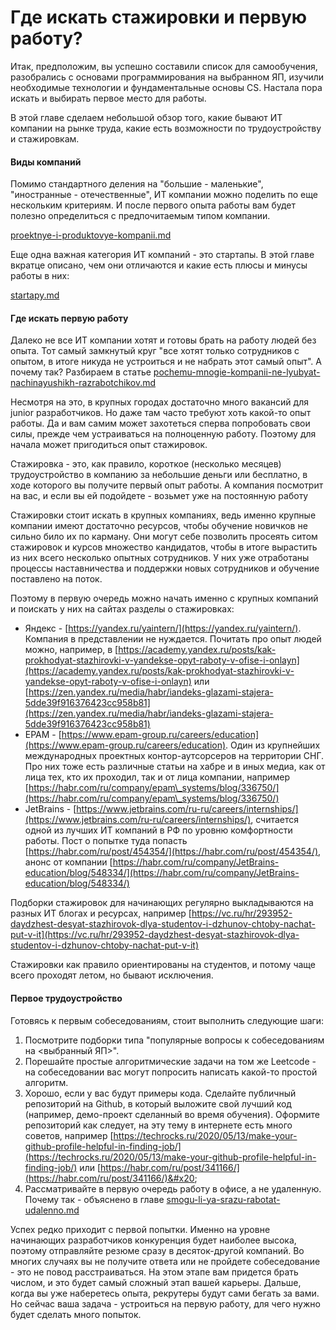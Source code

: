 # Где искать стажировки и первую работу?

Итак, предположим, вы успешно составили список для самообучения, разобрались с основами программирования на выбранном ЯП, изучили необходимые технологии и фундаментальные основы CS. Настала пора искать и выбирать первое место для работы.

В этой главе сделаем небольшой обзор того, какие бывают ИТ компании на рынке труда, какие есть возможности по трудоустройству и стажировкам.

#### Виды компаний

Помимо стандартного деления на "большие - маленькие", "иностранные - отечественные", ИТ компании можно поделить по еще нескольким критериям. И после первого опыта работы вам  будет полезно определиться с предпочитаемым типом компании.

[proektnye-i-produktovye-kompanii.md](proektnye-i-produktovye-kompanii.md "mention")

Еще одна важная категория ИТ компаний - это стартапы. В этой главе вкратце описано, чем они отличаются и какие есть плюсы и минусы работы в них:

[startapy.md](startapy.md "mention")

#### Где искать первую работу

Далеко не все ИТ компании хотят и готовы брать на работу людей без опыта. Тот самый замкнутый круг "все хотят только сотрудников с опытом, в итоге никуда не устроиться и не набрать этот самый опыт". А почему так? Разбираем в статье [pochemu-mnogie-kompanii-ne-lyubyat-nachinayushikh-razrabotchikov.md](pochemu-mnogie-kompanii-ne-lyubyat-nachinayushikh-razrabotchikov.md "mention")

Несмотря на это, в крупных городах достаточно много вакансий для junior разработчиков. Но даже там часто требуют хоть какой-то опыт работы. Да и вам самим может захотеться сперва попробовать свои силы, прежде чем устраиваться на полноценную работу. Поэтому для начала может пригодиться опыт стажировок.

Стажировка -  это, как правило, короткое (несколько месяцев) трудоустройство в компанию за небольшие деньги или бесплатно, в ходе которого вы получите первый опыт работы. А компания посмотрит на вас, и если вы ей подойдете - возьмет уже на постоянную работу

Стажировки стоит искать в крупных компаниях, ведь именно крупные компании имеют достаточно ресурсов, чтобы обучение новичков не сильно било их по карману. Они могут себе позволить просеять ситом стажировок и курсов множество кандидатов, чтобы в итоге вырастить из них всего несколько опытных сотрудников. У них уже отработаны процессы наставничества и поддержки новых сотрудников и обучение поставлено на поток.

Поэтому в первую очередь можно начать именно с крупных компаний и поискать у них на сайтах разделы о стажировках:

* Яндекс  - [https://yandex.ru/yaintern/](https://yandex.ru/yaintern/). Компания в представлении не нуждается. Почитать про опыт людей можно, например, в [https://academy.yandex.ru/posts/kak-prokhodyat-stazhirovki-v-yandekse-opyt-raboty-v-ofise-i-onlayn](https://academy.yandex.ru/posts/kak-prokhodyat-stazhirovki-v-yandekse-opyt-raboty-v-ofise-i-onlayn) или [https://zen.yandex.ru/media/habr/iandeks-glazami-stajera-5dde39f916376423cc958b81](https://zen.yandex.ru/media/habr/iandeks-glazami-stajera-5dde39f916376423cc958b81)
* EPAM - [https://www.epam-group.ru/careers/education](https://www.epam-group.ru/careers/education). Один из крупнейших международных проектных контор-аутсорсеров на территории СНГ. Про них тоже есть различные статьи на хабре и в иных медиа, как от лица тех, кто их проходил, так и от лица компании, например [https://habr.com/ru/company/epam\_systems/blog/336750/](https://habr.com/ru/company/epam\_systems/blog/336750/)
* JetBrains - [https://www.jetbrains.com/ru-ru/careers/internships/](https://www.jetbrains.com/ru-ru/careers/internships/), считается одной из лучших ИТ компаний в РФ по уровню комфортности работы. Пост о попытке туда попасть [https://habr.com/ru/post/454354/](https://habr.com/ru/post/454354/), анонс от компании [https://habr.com/ru/company/JetBrains-education/blog/548334/](https://habr.com/ru/company/JetBrains-education/blog/548334/)

Подборки стажировок для начинающих регулярно выкладываются на разных ИТ блогах и ресурсах, например [https://vc.ru/hr/293952-daydzhest-desyat-stazhirovok-dlya-studentov-i-dzhunov-chtoby-nachat-put-v-it](https://vc.ru/hr/293952-daydzhest-desyat-stazhirovok-dlya-studentov-i-dzhunov-chtoby-nachat-put-v-it)

Стажировки как правило ориентированы на студентов, и потому чаще всего проходят летом, но бывают исключения.

#### Первое трудоустройство

Готовясь к первым собеседованиям, стоит выполнить следующие шаги:

1. Посмотрите подборки типа "популярные вопросы к собеседованиям на <выбранный ЯП>".
2. Порешайте простые алгоритмические задачи на том же Leetcode - на собеседовании вас могут попросить написать какой-то простой алгоритм.
3. Хорошо, если у вас будут примеры кода. Сделайте публичный репозиторий на Github, в который выложите свой лучший код (например, демо-проект сделанный во время обучения). Оформите репозиторий как следует, на эту тему в интернете есть много советов, например [https://techrocks.ru/2020/05/13/make-your-github-profile-helpful-in-finding-job/](https://techrocks.ru/2020/05/13/make-your-github-profile-helpful-in-finding-job/) или [https://habr.com/ru/post/341166/](https://habr.com/ru/post/341166/)&#x20;
4. Рассматривайте в первую очередь работу в офисе, а не удаленную. Почему так - объяснено в главе [smogu-li-ya-srazu-rabotat-udalenno.md](../../tipichnye-voprosy-i-mify-pro-it/smogu-li-ya-srazu-rabotat-udalenno.md "mention")

Успех редко приходит с первой попытки. Именно на уровне начинающих разработчиков конкуренция будет наиболее высока, поэтому отправляйте резюме сразу в десяток-другой компаний. Во многих случаях вы не получите ответа или не пройдете собеседование - это не повод расстраиваться. На этом этапе вам придется брать числом, и это будет самый сложный этап вашей карьеры. Дальше, когда вы уже наберетесь опыта, рекрутеры будут сами бегать за вами. Но сейчас ваша задача - устроиться на первую работу, для чего нужно будет сделать много попыток.





